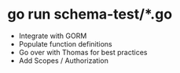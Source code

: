 # go run schema-test/\*.go

- Integrate with GORM
- Populate function definitions
- Go over with Thomas for best practices
- Add Scopes / Authorization
